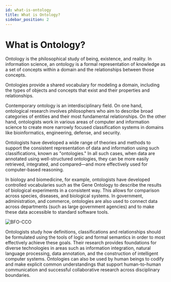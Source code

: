 ```yaml
---
id: what-is-ontology
title: What is Ontology?
sidebar_position: 2
---
```


# What is Ontology?

Ontology is the philosophical study of being, existence, and reality. In information science, an ontology is a formal representation of knowledge as a set of concepts within a domain and the relationships between those concepts.

Ontologies provide a shared vocabulary for modeling a domain, including the types of objects and concepts that exist and their properties and relationships.

Contemporary ontology is an interdisciplinary field. On one hand, ontological research involves philosophers who aim to describe broad categories of entities and their most fundamental relationships. On the other hand, ontologists work in various areas of computer and information science to create more narrowly focused classification systems in domains like bioinformatics, engineering, defense, and security.

Ontologists have developed a wide range of theories and methods to support the consistent representation of data and information using such classifications, known as "ontologies." In all such cases, when data are annotated using well-structured ontologies, they can be more easily retrieved, integrated, and compared—and more effectively used for computer-based reasoning.

In biology and biomedicine, for example, ontologists have developed controlled vocabularies such as the Gene Ontology to describe the results of biological experiments in a consistent way. This allows for comparison across species, diseases, and biological systems. In government, administration, and commerce, ontologies are also used to connect data across departments (such as large government agencies) and to make these data accessible to standard software tools.

<div style={{display: 'flex', justifyContent: 'center', margin: '2rem 0'}}>
  <img 
    src="/img/BFO-CCO.png" 
    alt="BFO-CCO" 
    style={{
      maxWidth: '80%', 
      borderRadius: '8px', 
      boxShadow: '0 4px 12px rgba(0, 0, 0, 0.15)',
      border: '1px solid #eaeaea'
    }} 
  />
</div>


Ontologists study how definitions, classifications and relationships should be formulated using the tools of logic and formal semantics in order to most effectively achieve these goals. Their research provides foundations for diverse technologies in areas such as information integration, natural language processing, data annotation, and the construction of intelligent computer systems. Ontologies can also be used by human beings to codify and make explicit common understandings that support human-to-human communication and successful collaborative research across disciplinary boundaries.

